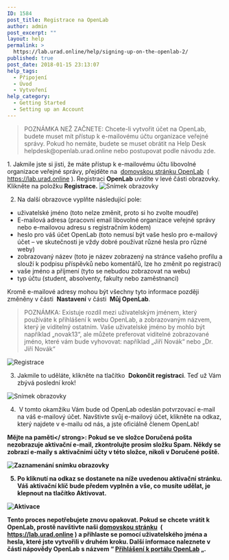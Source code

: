 ```yaml
---
ID: 1584
post_title: Registrace na OpenLab
author: admin
post_excerpt: ""
layout: help
permalink: >
  https://lab.urad.online/help/signing-up-on-the-openlab-2/
published: true
post_date: 2018-01-15 23:13:07
help_tags:
  - Připojení
  - Úvod
  - Vytvoření
help_category:
  - Getting Started
  - Setting up an Account
---
```

<blockquote>POZNÁMKA NEŽ ZAČNETE: Chcete-li vytvořit účet na OpenLab, budete muset mít přístup k e-mailovému účtu organizace veřejné správy. Pokud ho nemáte, budete se muset obrátit na Help Desk helpdesk@openlab.urad.online nebo postupovat podle návodu zde.</blockquote>
1. Jakmile jste si jisti, že máte přístup k e-mailovému účtu libovolné organizace veřejné správy, přejděte na  <a href="https://lab.urad.online">domovskou stránku OpenLab</a>  ( <a href="https://lab.urad.online">https://lab.urad.online</a> ). Registraci <strong>OpenLab</strong> uvidíte v levé části obrazovky. Klikněte na položku <strong>Registrace.</strong>

<img class="alignnone wp-image-36128 size-full" src="https://openlab.citytech.cuny.edu/wp-content/uploads/2012/08/signing_up_1_v2.png" alt="Snímek obrazovky" />

2. Na další obrazovce vyplňte následující pole:
<ul>
 	<li>uživatelské jméno (toto nelze změnit, proto si ho zvolte moudře)</li>
 	<li>E-mailová adresa (pracovní email libovolné organizace veřejné správy nebo e-mailovou adresu s registračním kódem)</li>
 	<li>heslo pro váš účet OpenLab (toto nemusí být vaše heslo pro e-mailový účet – ve skutečnosti je vždy dobré používat různé hesla pro různé weby)</li>
 	<li>zobrazovaný název (toto je název zobrazený na stránce vašeho profilu a slouží k podpisu příspěvků nebo komentářů, lze ho změnit po registraci)</li>
 	<li>vaše jméno a příjmení (tyto se nebudou zobrazovat na webu)</li>
 	<li>typ účtu (student, absolventy, fakulty nebo zaměstnanci)</li>
</ul>
Kromě e-mailové adresy mohou být všechny tyto informace později změněny v části  <strong>Nastavení</strong> v části  <strong>Můj OpenLab</strong>.
<blockquote>POZNÁMKA: Existuje rozdíl mezi uživatelským jménem, ​​který používáte k přihlášení k webu OpenLab, a zobrazovaným názvem, který je viditelný ostatním. Vaše uživatelské jméno by mohlo být například „novak13“, ale můžete preferovat viditelné zobrazované jméno, které vám bude vyhovovat: například „Jiří Novák“ nebo „Dr. Jiří Novák“</blockquote>
<img class="alignnone wp-image-36130 size-full" src="https://openlab.citytech.cuny.edu/wp-content/uploads/2012/08/signing_up_2_v3.png" alt="Registrace" />

3. Jakmile to uděláte, klikněte na tlačítko  <strong>Dokončit registraci</strong>. Teď už Vám zbývá poslední krok!

<img class="alignnone wp-image-36131 size-full" src="https://openlab.citytech.cuny.edu/wp-content/uploads/2012/08/signing_up_3_v2.png" alt="Snímek obrazovky" />

4.  V tomto okamžiku Vám bude od OpenLab odeslán potvrzovací e-mail na váš e-mailový účet. Navštivte svůj e-mailový účet, klikněte na odkaz, který najdete v e-mailu od nás, a jste oficiálně členem OpenLab!

<strong>Mějte na paměti</ strong>: Pokud se ve složce Doručená pošta nezobrazuje aktivační e-mail, zkontrolujte prosím složku Spam. Někdy se zobrazí e-maily s aktivačními účty v této složce, nikoli v Doručené poště.

<img class="alignnone wp-image-8788 size-full" src="https://openlab.citytech.cuny.edu/wp-content/uploads/2012/08/Signing_Up_4.jpg" alt="Zaznamenání snímku obrazovky" />

5. Po kliknutí na odkaz se dostanete na níže uvedenou aktivační stránku. Váš aktivační klíč bude předem vyplněn a vše, co musíte udělat, je klepnout na tlačítko <strong>Aktivovat</strong>.

<img class="alignnone wp-image-43490 size-full" src="https://openlab.citytech.cuny.edu/wp-content/uploads/2012/08/signing_up_4.png" alt="Aktivace" />

Tento proces nepotřebujete znovu opakovat. Pokud se chcete vrátit k OpenLab, prostě navštivte naši <a href="http://https://lab.urad.online">domovskou stránku</a>  ( <a href="https://lab.urad.online">https://lab.urad.online</a> ) a přihlaste se pomocí uživatelského jména a hesla, které jste vytvořili v druhém kroku. Další informace naleznete v části nápovědy OpenLab s názvem “ <a href="https://lab.urad.online/help/logging-in-to-the-openlab/">Přihlášení k portálu OpenLab</a> „.
